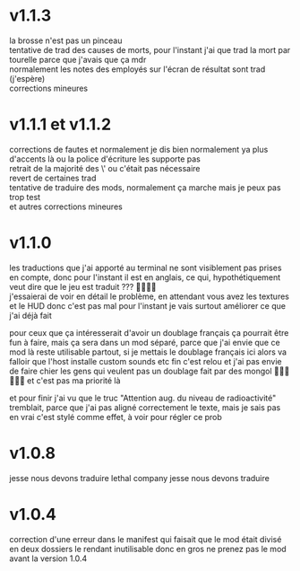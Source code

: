 # v1.1.3

la brosse n'est pas un pinceau <br />
tentative de trad des causes de morts, pour l'instant j'ai que trad la mort par tourelle parce que j'avais que ça mdr <br />
normalement les notes des employés sur l'écran de résultat sont trad (j'espère) <br />
corrections mineures

# v1.1.1 et v1.1.2

corrections de fautes et normalement je dis bien normalement ya plus d'accents là ou la police d'écriture les supporte pas <br />
retrait de la majorité des \\' ou c'était pas nécessaire <br />
revert de certaines trad <br />
tentative de traduire des mods, normalement ça marche mais je peux pas trop test <br />
et autres corrections mineures <br />

# v1.1.0

les traductions que j'ai apporté au terminal ne sont visiblement pas prises en compte, donc pour l'instant il est en anglais, ce qui, hypothétiquement veut dire que le jeu est traduit ??? 🥶🥶🥶🥶 <br />
j'essaierai de voir en détail le problème, en attendant vous avez les textures et le HUD donc c'est pas mal pour l'instant je vais surtout améliorer ce que j'ai déjà fait <br />

pour ceux que ça intéresserait d'avoir un doublage français ça pourrait être fun à faire, mais ça sera dans un mod séparé, parce que j'ai envie que ce mod là reste utilisable partout, si je mettais le doublage français ici alors va falloir que l'host installe custom sounds etc fin c'est relou et j'ai pas envie de faire chier les gens qui veulent pas un doublage fait par des mongol 🥶🥶🥶🥶🥶🥶 et c'est pas ma priorité là <br />

et pour finir j'ai vu que le truc "Attention aug. du niveau de radioactivité" tremblait, parce que j'ai pas aligné correctement le texte, mais je sais pas en vrai c'est stylé comme effet, à voir pour régler ce prob


# v1.0.8

jesse nous devons traduire lethal company jesse nous devons traduire

# v1.0.4

correction d'une erreur dans le manifest qui faisait que le mod était divisé en deux dossiers le rendant inutilisable donc en gros ne prenez pas le mod avant la version 1.0.4
